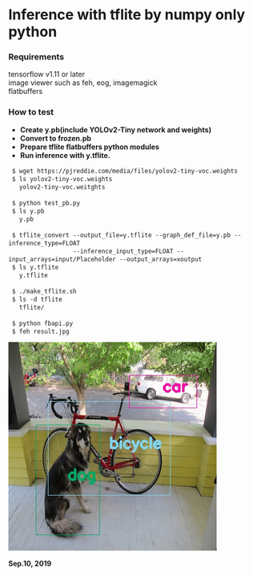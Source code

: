 # Inference with tflite by numpy only python  

### Requirements  
tensorflow  v1.11 or later  
image viewer such as feh, eog, imagemagick     
flatbuffers   

### How to test
- **Create y.pb(include YOLOv2-Tiny network and weights)**  
- **Convert to frozen.pb**  
- **Prepare tflite flatbuffers python modules**  
- **Run inference with y.tflite.**  

```
 $ wget https://pjreddie.com/media/files/yolov2-tiny-voc.weights
 $ ls yolov2-tiny-voc.weights
   yolov2-tiny-voc.weitghts
   
 $ python test_pb.py
 $ ls y.pb
   y.pb
   
 $ tflite_convert --output_file=y.tflite --graph_def_file=y.pb --inference_type=FLOAT
                  --inference_input_type=FLOAT --input_arrays=input/Placeholder --output_arrays=xoutput
 $ ls y.tflite
   y.tflite
 
 $ ./make_tflite.sh
 $ ls -d tflite
   tflite/
   
 $ python fbapi.py
 $ feh result.jpg
```

![](./result.jpg)

**Sep.10, 2019**
